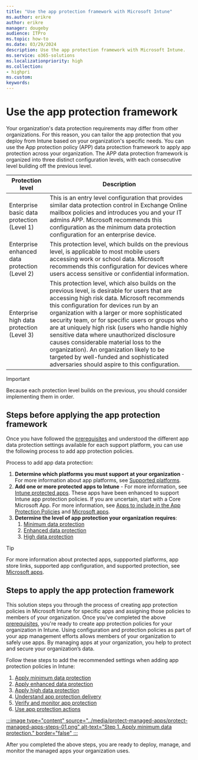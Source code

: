 ```yaml
---
title: "Use the app protection framework with Microsoft Intune"
ms.author: erikre
author: erikre
manager: dougeby
audience: ITPro
ms.topic: how-to
ms.date: 03/29/2024
description: Use the app protection framework with Microsoft Intune.
ms.service: o365-solutions
ms.localizationpriority: high
ms.collection:
- highpri
ms.custom:
keywords:
---
```


# Use the app protection framework

Your organization's data protection requirements may differ from other organizations. For this reason, you can tailor the app protection that you deploy from Intune based on your organization's specific needs. You can use the App protection policy (APP) data protection framework to apply app protection across your organization. The APP data protection framework is organized into three distinct configuration levels, with each consecutive level building off the previous level.

| Protection   level | Description |
|---|---|
| Enterprise basic data protection<br>(Level 1) | This is an entry level configuration that provides similar data protection control in Exchange Online mailbox policies and introduces you and your IT admins APP. Microsoft recommends this configuration as the minimum data protection configuration for an enterprise device. |
| Enterprise enhanced data protection<br>(Level 2)  | This protection level, which builds on the previous level, is applicable to most mobile users accessing work or school data. Microsoft recommends this configuration for devices where users access sensitive or confidential information.  |
| Enterprise high data protection<br>(Level 3) | This protection level, which also builds on the previous level, is desirable for users that are accessing high risk data.  Microsoft recommends this configuration for devices run by an organization with a larger or more sophisticated security team, or for specific users or groups who are at uniquely high risk (users who handle highly sensitive data where unauthorized disclosure causes considerable material loss to the organization). An organization likely to be targeted by well-funded and sophisticated adversaries should aspire to this configuration. |

> [!IMPORTANT]
> Because each protection level builds on the previous, you should consider implementing them in order.

## Steps before applying the app protection framework

Once you have followed the [prerequisites](apps-protect-overview.md#prerequisites) and understood the different app data protection settings available for each support platform, you can use the following process to add app protection policies. 

Process to add app data protection:
1. **Determine which platforms you must support at your organization** - For more information about app platforms, see [Supported platforms](apps-protect-overview.md#supported-platforms).
2. **Add one or more protected apps to Intune** - For more information, see [Intune protected apps](/mem/intune/apps/apps-supported-intune-apps). These apps have been enhanced to support Intune app protection policies. If you are uncertain, start with a Core Microsoft App. For more information, see [Apps to include in the App Protection Policies](/mem/intune/apps/app-protection-framework) and [Microsoft apps](/mem/intune/apps/apps-supported-intune-apps#microsoft-apps).
3. **Determine the level of app protection your organization requires**:
    1. [Minimum data protection](apps-protect-step-1.md)
    2. [Enhanced data protection](apps-protect-step-2.md)
    3. [High data protection](apps-protect-step-3.md)

> [!TIP]
> For more information about protected apps, suppported platforms, app store links, supported app configuration, and supported protection, see [Microsoft apps](/mem/intune/apps/apps-supported-intune-apps#microsoft-apps).

## Steps to apply the app protection framework

This solution steps you through the process of creating app protection policies in Microsoft Intune for specific apps and assigning those policies to members of your organization. Once you've completed the above [prerequisites](apps-protect-overview.md#prerequisites), you're ready to create app protection policies for your organization in Intune. Using configuration and protection policies as part of your app management efforts allows members of your organization to safely use apps. By managing apps at your organization, you help to protect and secure your organization’s data.

Follow these steps to add the recommended settings when adding app protection policies in Intune:
1. [Apply minimum data protection](apps-protect-step-1.md)
2. [Apply enhanced data protection](apps-protect-step-2.md)
3. [Apply high data protection](apps-protect-step-3.md)
4. [Understand app protection delivery](apps-protect-step-4.md)
5. [Verify and monitor app protection](apps-protect-step-5.md)
6. [Use app protection actions](apps-protect-step-6.md)

[:::image type="content" source="../media/protect-managed-apps/protect-managed-apps-steps-01.png" alt-text="Step 1. Apply minimum data protection." border="false" :::](apps-protect-step-1.md)

After you completed the above steps, you are ready to deploy, manage, and monitor the managed apps your organization uses.
